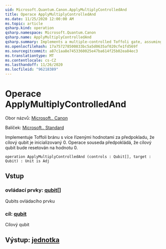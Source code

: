 ```yaml
---
uid: Microsoft.Quantum.Canon.ApplyMultiplyControlledAnd
title: Operace ApplyMultiplyControlledAnd
ms.date: 11/25/2020 12:00:00 AM
ms.topic: article
qsharp.kind: operation
qsharp.namespace: Microsoft.Quantum.Canon
qsharp.name: ApplyMultiplyControlledAnd
qsharp.summary: Implements a multiple-controlled Toffoli gate, assuming that target qubit is initialized 0.  The adjoint operation assumes that the target qubit will be reset to 0.
ms.openlocfilehash: 17a757278500833bc5a5d0635af020cfe1fd569f
ms.sourcegitcommit: a87c1aa8e7453360025e47ba614f25b02ea84ec3
ms.translationtype: MT
ms.contentlocale: cs-CZ
ms.lasthandoff: 11/26/2020
ms.locfileid: "96218389"
---
```

# <a name="applymultiplycontrolledand-operation"></a>Operace ApplyMultiplyControlledAnd

Obor názvů: [Microsoft.. Canon](xref:Microsoft.Quantum.Canon)

Balíček: [Microsoft.. Standard](https://nuget.org/packages/Microsoft.Quantum.Standard)


Implementuje Toffoli bránu s více řízenými hodnotami za předpokladu, že cílový qubit je inicializovaný 0.  Operace souseda předpokládá, že cílový qubit bude resetován na hodnotu 0.

```qsharp
operation ApplyMultiplyControlledAnd (controls : Qubit[], target : Qubit) : Unit is Adj
```


## <a name="input"></a>Vstup

### <a name="controls--qubit"></a>ovládací prvky: [qubit](xref:microsoft.quantum.lang-ref.qubit)[]

Qubits ovládacího prvku


### <a name="target--qubit"></a>cíl: [qubit](xref:microsoft.quantum.lang-ref.qubit)

Cílový qubit



## <a name="output--unit"></a>Výstup: [jednotka](xref:microsoft.quantum.lang-ref.unit)

